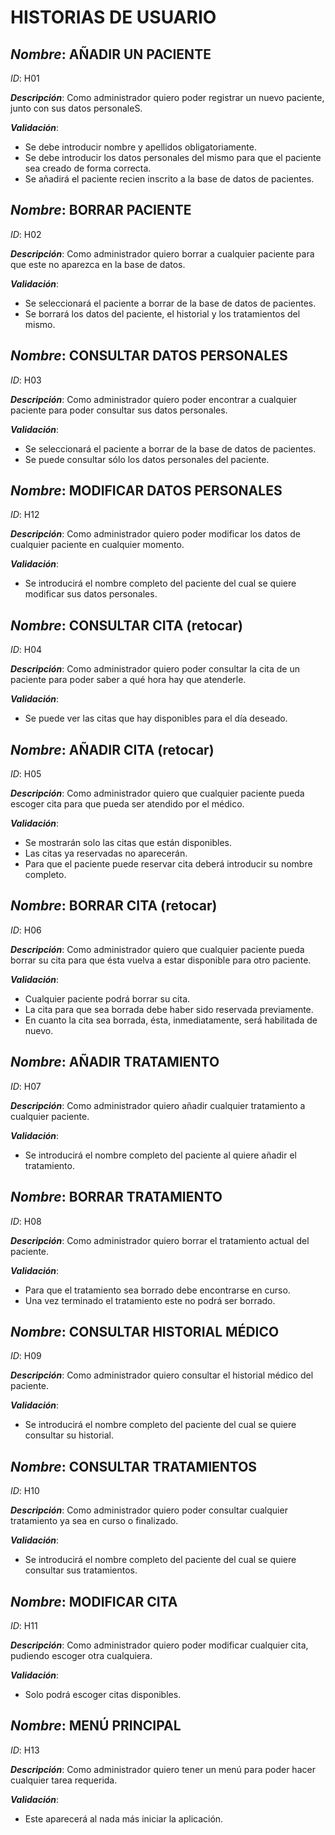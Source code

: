 # **HISTORIAS DE USUARIO**

## *Nombre*: **AÑADIR UN PACIENTE** 
*ID*: H01 

__*Descripción*__: Como administrador quiero poder registrar un nuevo paciente, junto con sus datos personaleS.

 __*Validación*__:
* Se debe introducir nombre y apellidos obligatoriamente.
* Se debe introducir los datos personales del mismo para que el paciente sea creado de forma correcta.
* Se añadirá el paciente recien inscrito a la base de datos de pacientes.
 

      
## *Nombre*: **BORRAR PACIENTE**
*ID*: H02 

__*Descripción*__: Como administrador quiero borrar a cualquier paciente para que este no aparezca en la base de datos.

 __*Validación*__:
* Se seleccionará el paciente a borrar de la base de datos de pacientes.
* Se borrará los datos del paciente, el historial y los tratamientos del mismo.


      
## *Nombre*: **CONSULTAR DATOS PERSONALES**
*ID*: H03 

__*Descripción*__: Como administrador quiero poder encontrar a cualquier paciente para poder consultar sus datos personales.

 __*Validación*__:
* Se seleccionará el paciente a borrar de la base de datos de pacientes.
* Se puede consultar sólo los datos personales del paciente.



## *Nombre*: **MODIFICAR DATOS PERSONALES**
*ID*: H12

__*Descripción*__: Como administrador quiero poder modificar los datos de cualquier paciente en cualquier momento. 

 __*Validación*__:
* Se introducirá el nombre completo del paciente del cual se quiere modificar sus datos personales.


       
## *Nombre*: **CONSULTAR CITA**  (retocar)
*ID*: H04

__*Descripción*__: Como administrador quiero poder consultar la cita de un paciente para poder saber a qué hora hay que atenderle. 

 __*Validación*__:
* Se puede ver las citas que hay disponibles para el día deseado.
 

      
## *Nombre*: **AÑADIR CITA**  (retocar)
*ID*: H05 

__*Descripción*__: Como administrador quiero que cualquier paciente pueda escoger cita para que pueda ser atendido por el médico. 

 __*Validación*__:
* Se mostrarán solo las citas que están disponibles.
* Las citas ya reservadas no aparecerán.
* Para que el paciente puede reservar cita deberá introducir su nombre completo.

 
      
## *Nombre*: **BORRAR CITA**   (retocar)
*ID*: H06 

__*Descripción*__: Como administrador quiero que cualquier paciente pueda borrar su cita para que ésta vuelva a estar disponible para otro paciente. 

 __*Validación*__:
* Cualquier paciente podrá borrar su cita. 
* La cita para que sea borrada debe haber sido reservada previamente.
* En cuanto la cita sea borrada, ésta, inmediatamente, será habilitada de nuevo.



## *Nombre*: **AÑADIR TRATAMIENTO**
*ID*: H07

__*Descripción*__: Como administrador quiero añadir cualquier tratamiento a cualquier paciente.

 __*Validación*__:
* Se introducirá el nombre completo del paciente al quiere añadir el tratamiento.



## *Nombre*: **BORRAR TRATAMIENTO**
*ID*: H08

__*Descripción*__: Como administrador quiero borrar el tratamiento actual del paciente. 

 __*Validación*__:
* Para que el tratamiento sea borrado debe encontrarse en curso.
* Una vez terminado el tratamiento este no podrá ser borrado.



## *Nombre*: **CONSULTAR HISTORIAL MÉDICO**
*ID*: H09

__*Descripción*__: Como administrador quiero consultar el historial médico del paciente. 

 __*Validación*__: 
* Se introducirá el nombre completo del paciente del cual se quiere consultar su historial.



## *Nombre*: **CONSULTAR TRATAMIENTOS**
*ID*: H10

__*Descripción*__: Como administrador quiero poder consultar cualquier tratamiento ya sea en curso o finalizado. 

 __*Validación*__:
* Se introducirá el nombre completo del paciente del cual se quiere consultar sus tratamientos.


## *Nombre*: **MODIFICAR CITA**

*ID*: H11

__*Descripción*__: Como administrador quiero poder modificar cualquier cita, pudiendo escoger otra cualquiera. 

 __*Validación*__:
* Solo podrá escoger citas disponibles.
 


## *Nombre*: **MENÚ PRINCIPAL**
*ID*: H13

__*Descripción*__: Como administrador quiero tener un menú para poder hacer cualquier tarea requerida.

__*Validación*__:
* Este aparecerá al nada más iniciar la aplicación. 
